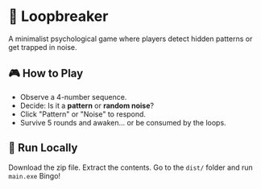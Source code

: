 # 🧠 Loopbreaker

A minimalist psychological game where players detect hidden patterns or get trapped in noise.

## 🎮 How to Play
- Observe a 4-number sequence.
- Decide: Is it a **pattern** or **random noise**?
- Click "Pattern" or "Noise" to respond.
- Survive 5 rounds and awaken... or be consumed by the loops.

## 🚀 Run Locally

Download the zip file.
Extract the contents.
Go to the `dist/` folder and run `main.exe`
Bingo!
